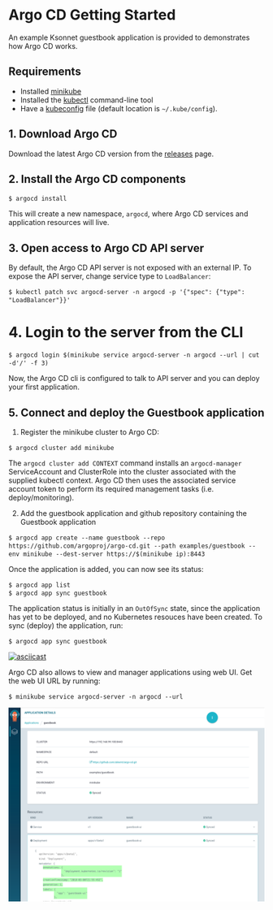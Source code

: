 # Argo CD Getting Started

An example Ksonnet guestbook application is provided to demonstrates how Argo CD works.

## Requirements
* Installed [minikube](https://github.com/kubernetes/minikube#installation)
* Installed the [kubectl](https://kubernetes.io/docs/tasks/tools/install-kubectl/) command-line tool
* Have a [kubeconfig](https://kubernetes.io/docs/tasks/access-application-cluster/configure-access-multiple-clusters/) file (default location is `~/.kube/config`).

## 1. Download Argo CD

Download the latest Argo CD version from the [releases](https://github.com/argoproj/argo-cd/releases) page.

## 2. Install the Argo CD components
```
$ argocd install
```
This will create a new namespace, `argocd`, where Argo CD services and application resources will live.

## 3. Open access to Argo CD API server

By default, the Argo CD API server is not exposed with an external IP. To expose the API server,
change service type to `LoadBalancer`:

```
$ kubectl patch svc argocd-server -n argocd -p '{"spec": {"type": "LoadBalancer"}}'
```

# 4. Login to the server from the CLI

```
$ argocd login $(minikube service argocd-server -n argocd --url | cut -d'/' -f 3)
```

Now, the Argo CD cli is configured to talk to API server and you can deploy your first application.

## 5. Connect and deploy the Guestbook application

1. Register the minikube cluster to Argo CD:

```
$ argocd cluster add minikube
```
The `argocd cluster add CONTEXT` command installs an `argocd-manager` ServiceAccount and ClusterRole into
the cluster associated with the supplied kubectl context. Argo CD then uses the associated service account
token to perform its required management tasks (i.e. deploy/monitoring).

2. Add the guestbook application and github repository containing the Guestbook application

```
$ argocd app create --name guestbook --repo https://github.com/argoproj/argo-cd.git --path examples/guestbook --env minikube --dest-server https://$(minikube ip):8443
```

Once the application is added, you can now see its status:

```
$ argocd app list
$ argocd app sync guestbook
```

The application status is initially in an `OutOfSync` state, since the application has yet to be
deployed, and no Kubernetes resouces have been created. To sync (deploy) the application, run:

```
$ argocd app sync guestbook
```

[![asciicast](https://asciinema.org/a/uYnbFMy5WI2rc9S49oEAyGLb0.png)](https://asciinema.org/a/uYnbFMy5WI2rc9S49oEAyGLb0)

Argo CD also allows to view and manager applications using web UI. Get the web UI URL by running:

```
$ minikube service argocd-server -n argocd --url
```

![argo cd ui](argocd-ui.png)
